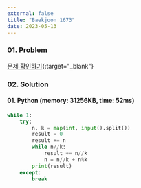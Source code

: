 ```yaml
---
external: false
title: "Baekjoon 1673"
date: 2023-05-13
---
```


### 01. Problem

[문제 확인하기](https://www.acmicpc.net/problem/1673){:target="_blank"}

### 02. Solution

#### 01. Python (memory: 31256KB, time: 52ms)

```Python
while 1:
    try:
        n, k = map(int, input().split())
        result = 0 
        result += n
        while n//k:
            result += n//k
            n = n//k + n%k
        print(result)
    except:
        break
```
